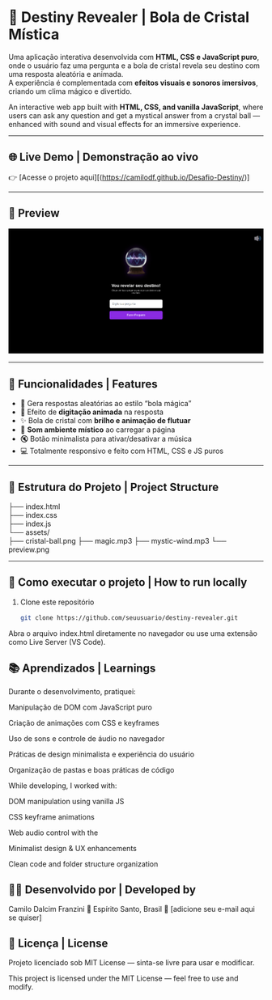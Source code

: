 # 🔮 Destiny Revealer | Bola de Cristal Mística

Uma aplicação interativa desenvolvida com **HTML, CSS e JavaScript puro**, onde o usuário faz uma pergunta e a bola de cristal revela seu destino com uma resposta aleatória e animada.  
A experiência é complementada com **efeitos visuais e sonoros imersivos**, criando um clima mágico e divertido.

An interactive web app built with **HTML, CSS, and vanilla JavaScript**, where users can ask any question and get a mystical answer from a crystal ball — enhanced with sound and visual effects for an immersive experience.

---

## 🌐 Live Demo | Demonstração ao vivo
👉 [Acesse o projeto aqui][(https://camilodf.github.io/Desafio-Destiny/)]

---

## 📸 Preview
![Preview do site](./assets/preview.png)

---

## 🧠 Funcionalidades | Features
- 🎱 Gera respostas aleatórias ao estilo “bola mágica”
- 💫 Efeito de **digitação animada** na resposta
- ✨ Bola de cristal com **brilho e animação de flutuar**
- 🎵 **Som ambiente místico** ao carregar a página
- 🔇 Botão minimalista para ativar/desativar a música
- 💻 Totalmente responsivo e feito com HTML, CSS e JS puros

---

## 🧩 Estrutura do Projeto | Project Structure

├── index.html<br>
├── index.css<br>
├── index.js<br>
└── assets/<br>
├── cristal-ball.png
├── magic.mp3
├── mystic-wind.mp3
└── preview.png

---

## 🚀 Como executar o projeto | How to run locally
1. Clone este repositório  
   ```bash
   git clone https://github.com/seuusuario/destiny-revealer.git


Abra o arquivo index.html diretamente no navegador
ou use uma extensão como Live Server (VS Code).

## 📚 Aprendizados | Learnings

Durante o desenvolvimento, pratiquei:

Manipulação de DOM com JavaScript puro

Criação de animações com CSS e keyframes

Uso de sons e controle de áudio no navegador

Práticas de design minimalista e experiência do usuário

Organização de pastas e boas práticas de código

While developing, I worked with:

DOM manipulation using vanilla JS

CSS keyframe animations

Web audio control with the <audio> API

Minimalist design & UX enhancements

Clean code and folder structure organization

## 🧑‍💻 Desenvolvido por | Developed by

Camilo Dalcim Franzini
📍 Espírito Santo, Brasil
📧 [adicione seu e-mail aqui se quiser]

## 🪪 Licença | License

Projeto licenciado sob MIT License — sinta-se livre para usar e modificar.

This project is licensed under the MIT License — feel free to use and modify.
